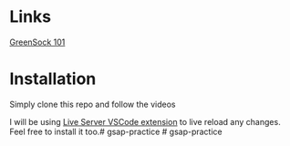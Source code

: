 # Links 

[GreenSock 101](https://ihatetomatoes.net/store/)

# Installation

Simply clone this repo and follow the videos

I will be using [Live Server VSCode extension](https://marketplace.visualstudio.com/items?itemName=ritwickdey.LiveServer) to live reload any changes. Feel free to install it too.#   g s a p - p r a c t i c e  
 #   g s a p - p r a c t i c e  
 